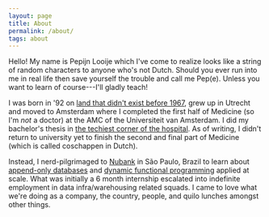 ```yaml
---
layout: page
title: About
permalink: /about/
tags: about
---
```


Hello! My name is Pepijn Looije which I've come to realize looks like a string
of random characters to anyone who's not Dutch. Should you ever run into me in
real life then save yourself the trouble and call me Pep(e). Unless you want to
learn of course---I'll gladly teach!

I was born in '92 on [land that didn't exist before
1967](https://en.wikipedia.org/wiki/Zuiderzee_Works), grew up in Utrecht and
moved to Amsterdam where I completed the first half of Medicine (so I'm *not* a
doctor) at the AMC of the Universiteit van Amsterdam. I did my bachelor's thesis
in [the techiest corner of the
hospital](https://www.amc.nl/web/leren/research-62/research/medical-informatics-research.htm). As
of writing, I didn't return to university yet to finish the second and final
part of Medicine (which is called coschappen in Dutch).

Instead, I nerd-pilgrimaged to [Nubank](https://www.nubank.com.br) in São Paulo,
Brazil to learn about [append-only databases](https://www.datomic.com) and
[dynamic functional programming](https://clojure.org/) applied at scale. What
was initially a 6 month internship escalated into indefinite employment in data
infra/warehousing related squads. I came to love what we're doing as a company,
the country, people, and quilo lunches amongst other things.
